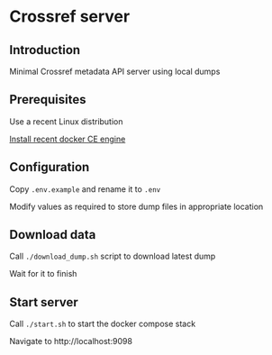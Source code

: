 Crossref server
============

## Introduction

Minimal Crossref metadata API server using local dumps


## Prerequisites

Use a recent Linux distribution

[Install recent docker CE engine](https://docs.docker.com/engine/install/)


## Configuration

Copy `.env.example` and rename it to `.env`

Modify values as required to store dump files in appropriate location


## Download data

Call `./download_dump.sh` script to download latest dump

Wait for it to finish


## Start server

Call `./start.sh` to start the docker compose stack

Navigate to http://localhost:9098
